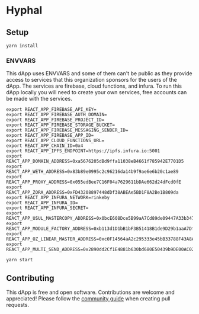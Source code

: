 # Hyphal

## Setup

```
yarn install
```

### ENVVARS

This dApp uses ENVVARS and some of them can't be public as they provide access to services that this organization sponsors for the users of the dApp. The services are firebase, cloud functions, and infura. To run this dApp locally you will need to create your own services, free accounts can be made with the services.

```
export REACT_APP_FIREBASE_API_KEY=
export REACT_APP_FIREBASE_AUTH_DOMAIN=
export REACT_APP_FIREBASE_PROJECT_ID=
export REACT_APP_FIREBASE_STORAGE_BUCKET=
export REACT_APP_FIREBASE_MESSAGING_SENDER_ID=
export REACT_APP_FIREBASE_APP_ID=
export REACT_APP_CLOUD_FUNCTIONS_URL=
export REACT_APP_CHAIN_ID=0x4
export REACT_APP_IPFS_ENDPOINT=https://ipfs.infura.io:5001
export REACT_APP_DOMAIN_ADDRESS=0xa5676205dBd9ffa11038eB4661f785942E7701D5
export REACT_APP_WETH_ADDRESS=0x83b89e0995c2c96216da14b9f9ae6e6b20c1ae89
export REACT_APP_PROXY_ADDRESS=0x055edBee7C16F04a7629611bDAe662d24dFcd0fE
export REACT_APP_ZORA_ADDRESS=0xFD43208897448dDf38ABEAe5BD1F8A2Be1B809da
export REACT_APP_INFURA_NETWORK=rinkeby
export REACT_APP_INFURA_ID=
export REACT_APP_INFURA_SECRET=
export REACT_APP_USUL_MASTERCOPY_ADDRESS=0x0bcE608Dce5B99aA7Cd89de09447A33b347aa294
export REACT_APP_MODULE_FACTORY_ADDRESS=0xb113d1D1bB1bF3B51418B1de9D29b1aaA7Df1007
export REACT_APP_OZ_LINEAR_MASTER_ADDRESS=0xc0F14564aA2c295333e45bB33788F43A8A84739c
export REACT_APP_MULTI_SEND_ADDRESS=0x2890dd2Cf1E4881b630bd680E50439b9DE00AC02
```

```
yarn start
```

## Contributing 

This dApp is free and open software. Contributions are welcome and appreciated! Please follow the [community guide](https://github.com/HyphalDAO/community) when creating pull requests. 

